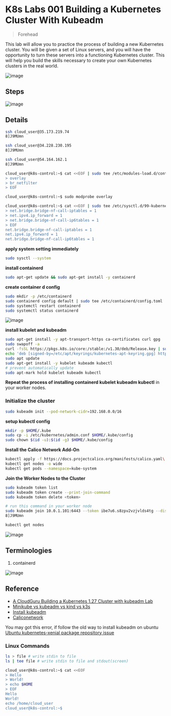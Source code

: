 # K8s Labs 001 Building a Kubernetes Cluster With Kubeadm

> Forehead

This lab will allow you to practice the process of building a new Kubernetes cluster. You will be given a set of Linux servers, and you will have the opportunity to turn these servers into a functioning Kubernetes cluster. This will help you build the skills necessary to create your own Kubernetes clusters in the real world.

![image](https://gist.github.com/assets/31009750/4e817cd5-9c0a-4e43-9348-485b36643d9f)

## Steps

![image](https://gist.github.com/assets/31009750/72a1fc16-7531-4ef1-a4c3-a0c3828acaa6)

## Details

```sh
ssh cloud_user@35.173.219.74
8]J9MUmn

ssh cloud_user@34.228.230.195
8]J9MUmn

ssh cloud_user@54.164.162.1
8]J9MUmn

```

```sh
cloud_user@k8s-control:~$ cat <<EOF | sudo tee /etc/modules-load.d/containerd.conf
> overlay
> br_netfilter
> EOF
```

```sh
cloud_user@k8s-control:~$ sudo modprobe overlay
```

```sh
cloud_user@k8s-control:~$ cat <<EOF | sudo tee /etc/sysctl.d/99-kubernetes-cri.conf
> net.bridge.bridge-nf-call-iptables = 1
> net.ipv4.ip_forward = 1
> net.bridge.bridge-nf-call-ip6tables = 1
> EOF
net.bridge.bridge-nf-call-iptables = 1
net.ipv4.ip_forward = 1
net.bridge.bridge-nf-call-ip6tables = 1
```

**apply system setting immediately**

```sh
sudo sysctl --system
```

**install containerd**

```sh
sudo apt-get update && sudo apt-get install -y containerd
```

**create container d config**

```sh
sudo mkdir -p /etc/containerd
sudo containerd config default | sudo tee /etc/containerd/config.toml
sudo systemctl restart containerd
sudo systemctl status containerd
```

![image](https://gist.github.com/assets/31009750/a5eb2c1c-a609-419d-be64-8c640557898f)

**install kubelet and kubeadm**

```sh
sudo apt-get install -y apt-transport-https ca-certificates curl gpg
sudo swapoff -a
curl -fsSL https://pkgs.k8s.io/core:/stable:/v1.30/deb/Release.key | sudo gpg --dearmor -o /etc/apt/keyrings/kubernetes-apt-keyring.gpg
echo 'deb [signed-by=/etc/apt/keyrings/kubernetes-apt-keyring.gpg] https://pkgs.k8s.io/core:/stable:/v1.30/deb/ /' | sudo tee /etc/apt/sources.list.d/kubernetes.list
sudo apt update
sudo apt-get install -y kubelet kubeadm kubectl
# prevent automatically update
sudo apt-mark hold kubelet kubeadm kubectl
```

**Repeat the process of installing containerd kubelet kubeadm kubectl** in your worker nodes.

### Initialize the cluster

```sh
sudo kubeadm init --pod-network-cidr=192.168.0.0/16
```

**setup kubectl config**

```sh
mkdir -p $HOME/.kube
sudo cp -i /etc/kubernetes/admin.conf $HOME/.kube/config
sudo chown $(id -u):$(id -g) $HOME/.kube/config

```

**Install the Calico Network Add-On**

```sh
kubectl apply -f https://docs.projectcalico.org/manifests/calico.yaml\
kubectl get nodes -o wide
kubectl get pods --namespace=kube-system
```

**Join the Worker Nodes to the Cluster**

```sh
sudo kubeadm token list
sudo kubeadm token create --print-join-command
sudo kubeadm token delete <token>

# run this command in your worker node
sudo kubeadm join 10.0.1.101:6443 --token ibe7u6.s8zpv2vzjvlds4tg --discovery-token-ca-cert-hash sha256:f63fcb124326b47cba0e6c382e6bf783cb187491c57ecd470364beec9e0f84be
8]J9MUmn
```

```sh
kubectl get nodes
```

![image](https://gist.github.com/assets/31009750/d7152ec1-767d-4df2-b220-6ef90236a549)

## Terminologies

1. containerd

![image](https://gist.github.com/assets/31009750/0989cf90-774c-4056-835d-e76fee6ff6a7)

## Reference

- [A CloudGuru Building a Kubernetes 1.27 Cluster with kubeadm Lab](https://learn.acloud.guru/course/82b39fac-b9f7-43d1-8f52-6a89efe5202f/learn/0959d19e-1348-407e-963a-2d9ab44b85bc/00514594-a3ea-404b-9abe-ca8520671e4b/lab/00514594-a3ea-404b-9abe-ca8520671e4b)
- [Minikube vs kubeadm vs kind vs k3s](https://www.padok.fr/en/blog/minikube-kubeadm-kind-k3s)
- [Install kubeadm](https://kubernetes.io/docs/setup/production-environment/tools/kubeadm/install-kubeadm/)
- [Caliconetwork](https://docs.tigera.io/calico/latest/getting-started/kubernetes/quickstart)

You may got this error, if follow the old way to install kubeadm on ubuntu
[Ubuntu kubernetes-xenial package repository issue](https://github.com/kubernetes/kubernetes/issues/123673)

### Linux Commands

```sh
ls > file # write stdin to file
ls | tee file # write stdin to file and stdout(screen)
```

```sh
cloud_user@k8s-control:~$ cat <<EOF
> Hello
> World!
> echo $HOME
> EOF
Hello
World!
echo /home/cloud_user
cloud_user@k8s-control:~$
```
